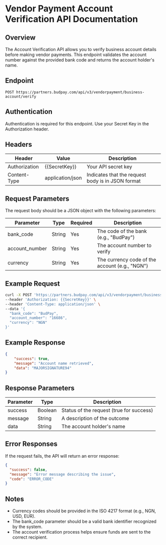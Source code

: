 # Vendor Payment Account Verification API Documentation

## Overview
The Account Verification API allows you to verify business account details before making vendor payments. This endpoint validates the account number against the provided bank code and returns the account holder's name.

## Endpoint
```
POST https://partners.budpay.com/api/v3/vendorpayment/business-account/verify
```

## Authentication
Authentication is required for this endpoint. Use your Secret Key in the Authorization header.

## Headers
| Header | Value | Description |
|--------|-------|-------------|
| Authorization | {{SecretKey}} | Your API secret key |
| Content-Type | application/json | Indicates that the request body is in JSON format |

## Request Parameters
The request body should be a JSON object with the following parameters:

| Parameter | Type | Required | Description |
|-----------|------|----------|-------------|
| bank_code | String | Yes | The code of the bank (e.g., "BudPay") |
| account_number | String | Yes | The account number to verify |
| currency | String | Yes | The currency code of the account (e.g., "NGN") |

## Example Request
```bash
curl -X POST 'https://partners.budpay.com/api/v3/vendorpayment/business-account/verify' \
--header 'Authorization: {{SecretKey}}' \
--header 'Content-Type: application/json' \
--data '{
  "bank_code": "BudPay",
  "account_number": "16686",
  "currency": "NGN"
}'
```

## Example Response
```json
{
    "success": true,
    "message": "Account name retrieved",
    "data": "MAJORSIGNATURE94"
}
```

## Response Parameters
| Parameter | Type | Description |
|-----------|------|-------------|
| success | Boolean | Status of the request (true for success) |
| message | String | A description of the outcome |
| data | String | The account holder's name |

## Error Responses
If the request fails, the API will return an error response:

```json
{
  "success": false,
  "message": "Error message describing the issue",
  "code": "ERROR_CODE"
}
```

## Notes
- Currency codes should be provided in the ISO 4217 format (e.g., NGN, USD, EUR).
- The bank_code parameter should be a valid bank identifier recognized by the system.
- The account verification process helps ensure funds are sent to the correct recipient.